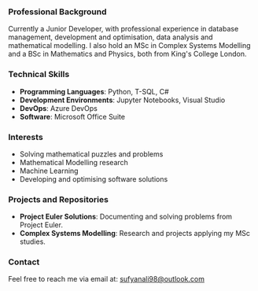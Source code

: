 ### Professional Background
Currently a Junior Developer, with professional experience in database management, development and optimisation, data analysis and mathematical modelling. I also hold an MSc in Complex Systems Modelling and a BSc in Mathematics and Physics, both from King's College London.

### Technical Skills
- **Programming Languages**: Python, T-SQL, C#
- **Development Environments**: Jupyter Notebooks, Visual Studio
- **DevOps**: Azure DevOps
- **Software**: Microsoft Office Suite

### Interests
- Solving mathematical puzzles and problems
- Mathematical Modelling research
- Machine Learning
- Developing and optimising software solutions

### Projects and Repositories
- **Project Euler Solutions**: Documenting and solving problems from Project Euler.
- **Complex Systems Modelling**: Research and projects applying my MSc studies.

### Contact
Feel free to reach me via email at: sufyanali98@outlook.com
<!---
sufali10/sufali10 is a ✨ special ✨ repository because its `README.md` (this file) appears on your GitHub profile.
You can click the Preview link to take a look at your changes.
--->
